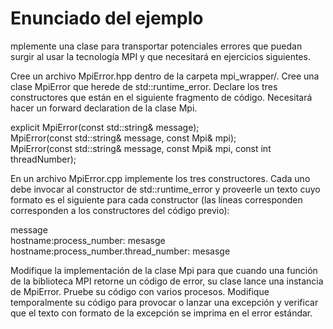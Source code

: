 # Enunciado del ejemplo

mplemente una clase para transportar potenciales errores que puedan surgir al usar la tecnología MPI y que necesitará en ejercicios siguientes.

Cree un archivo MpiError.hpp dentro de la carpeta mpi_wrapper/. Cree una clase MpiError que herede de std::runtime_error. Declare los tres constructores que están en el siguiente fragmento de código. Necesitará hacer un forward declaration de la clase Mpi. <br>

explicit MpiError(const std::string& message); <br>
MpiError(const std::string& message, const Mpi& mpi); <br>
MpiError(const std::string& message, const Mpi& mpi, const int threadNumber); <br>

En un archivo MpiError.cpp implemente los tres constructores. Cada uno debe invocar al constructor de std::runtime_error y proveerle un texto cuyo formato es el siguiente para cada constructor (las líneas corresponden corresponden a los constructores del código previo): <br>

message <br>
hostname:process_number: mesasge <br>
hostname:process_number.thread_number: mesasge <br>

Modifique la implementación de la clase Mpi para que cuando una función de la biblioteca MPI retorne un código de error, su clase lance una instancia de MpiError. Pruebe su código con varios procesos. Modifique temporalmente su código para provocar o lanzar una excepción y verificar que el texto con formato de la excepción se imprima en el error estándar.

